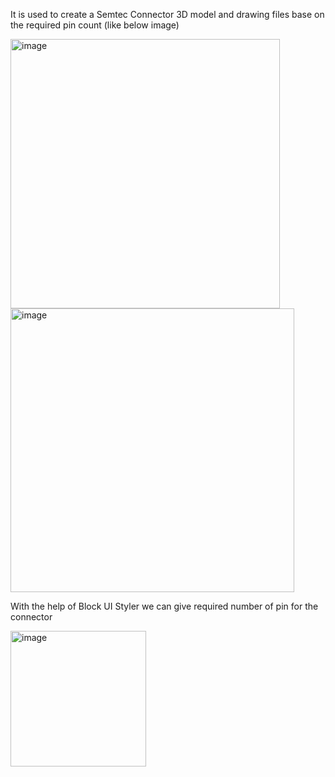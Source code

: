 It is used to create a Semtec Connector 3D model and drawing files base on the required pin count (like below image)

<img width="431" alt="image" src="https://github.com/MohanDulam/Semtec-Connector/assets/111222356/29e45d38-f2df-47aa-b027-254fce6460a0">

<img width="454" alt="image" src="https://github.com/MohanDulam/Semtec-Connector/assets/111222356/cf3cc14a-4252-46c6-9e2c-eed975e09227">

With the help of Block UI Styler we can give required number of pin for the connector

<img width="217" alt="image" src="https://github.com/MohanDulam/Semtec-Connector/assets/111222356/70b4d236-e57d-4b16-9b4b-064c7de63a77">


